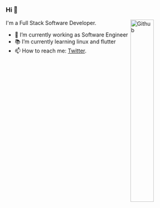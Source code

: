 ### Hi 👋
<img width="35%" align="right" alt="Github" src="https://user-images.githubusercontent.com/48678280/88862734-4903af80-d201-11ea-968b-9c939d88a37c.gif" />

I'm a Full Stack Software Developer.

- 🔭 I’m currently working as Software Engineer
- 📚 I’m currently learning linux and flutter
- 📫 How to reach me: [Twitter](https://twitter.com/Ahmed_Abukar_).

